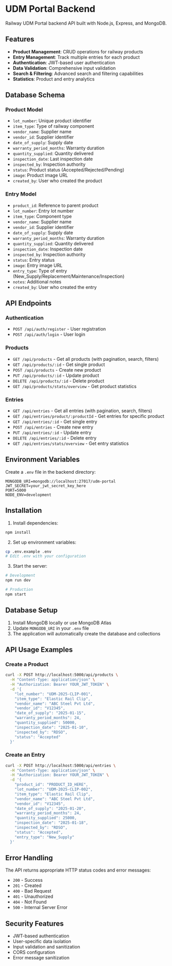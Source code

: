 # UDM Portal Backend

Railway UDM Portal backend API built with Node.js, Express, and MongoDB.

## Features

- **Product Management**: CRUD operations for railway products
- **Entry Management**: Track multiple entries for each product
- **Authentication**: JWT-based user authentication
- **Data Validation**: Comprehensive input validation
- **Search & Filtering**: Advanced search and filtering capabilities
- **Statistics**: Product and entry analytics

## Database Schema

### Product Model
- `lot_number`: Unique product identifier
- `item_type`: Type of railway component
- `vendor_name`: Supplier name
- `vendor_id`: Supplier identifier
- `date_of_supply`: Supply date
- `warranty_period_months`: Warranty duration
- `quantity_supplied`: Quantity delivered
- `inspection_date`: Last inspection date
- `inspected_by`: Inspection authority
- `status`: Product status (Accepted/Rejected/Pending)
- `image`: Product image URL
- `created_by`: User who created the product

### Entry Model
- `product_id`: Reference to parent product
- `lot_number`: Entry lot number
- `item_type`: Component type
- `vendor_name`: Supplier name
- `vendor_id`: Supplier identifier
- `date_of_supply`: Supply date
- `warranty_period_months`: Warranty duration
- `quantity_supplied`: Quantity delivered
- `inspection_date`: Inspection date
- `inspected_by`: Inspection authority
- `status`: Entry status
- `image`: Entry image URL
- `entry_type`: Type of entry (New_Supply/Replacement/Maintenance/Inspection)
- `notes`: Additional notes
- `created_by`: User who created the entry

## API Endpoints

### Authentication
- `POST /api/auth/register` - User registration
- `POST /api/auth/login` - User login

### Products
- `GET /api/products` - Get all products (with pagination, search, filters)
- `GET /api/products/:id` - Get single product
- `POST /api/products` - Create new product
- `PUT /api/products/:id` - Update product
- `DELETE /api/products/:id` - Delete product
- `GET /api/products/stats/overview` - Get product statistics

### Entries
- `GET /api/entries` - Get all entries (with pagination, search, filters)
- `GET /api/entries/product/:productId` - Get entries for specific product
- `GET /api/entries/:id` - Get single entry
- `POST /api/entries` - Create new entry
- `PUT /api/entries/:id` - Update entry
- `DELETE /api/entries/:id` - Delete entry
- `GET /api/entries/stats/overview` - Get entry statistics

## Environment Variables

Create a `.env` file in the backend directory:

```env
MONGODB_URI=mongodb://localhost:27017/udm-portal
JWT_SECRET=your_jwt_secret_key_here
PORT=5000
NODE_ENV=development
```

## Installation

1. Install dependencies:
```bash
npm install
```

2. Set up environment variables:
```bash
cp .env.example .env
# Edit .env with your configuration
```

3. Start the server:
```bash
# Development
npm run dev

# Production
npm start
```

## Database Setup

1. Install MongoDB locally or use MongoDB Atlas
2. Update `MONGODB_URI` in your `.env` file
3. The application will automatically create the database and collections

## API Usage Examples

### Create a Product
```bash
curl -X POST http://localhost:5000/api/products \
  -H "Content-Type: application/json" \
  -H "Authorization: Bearer YOUR_JWT_TOKEN" \
  -d '{
    "lot_number": "UDM-2025-CLIP-001",
    "item_type": "Elastic Rail Clip",
    "vendor_name": "ABC Steel Pvt Ltd",
    "vendor_id": "V12345",
    "date_of_supply": "2025-01-15",
    "warranty_period_months": 24,
    "quantity_supplied": 50000,
    "inspection_date": "2025-01-10",
    "inspected_by": "RDSO",
    "status": "Accepted"
  }'
```

### Create an Entry
```bash
curl -X POST http://localhost:5000/api/entries \
  -H "Content-Type: application/json" \
  -H "Authorization: Bearer YOUR_JWT_TOKEN" \
  -d '{
    "product_id": "PRODUCT_ID_HERE",
    "lot_number": "UDM-2025-CLIP-002",
    "item_type": "Elastic Rail Clip",
    "vendor_name": "ABC Steel Pvt Ltd",
    "vendor_id": "V12345",
    "date_of_supply": "2025-01-20",
    "warranty_period_months": 24,
    "quantity_supplied": 25000,
    "inspection_date": "2025-01-18",
    "inspected_by": "RDSO",
    "status": "Accepted",
    "entry_type": "New_Supply"
  }'
```

## Error Handling

The API returns appropriate HTTP status codes and error messages:

- `200` - Success
- `201` - Created
- `400` - Bad Request
- `401` - Unauthorized
- `404` - Not Found
- `500` - Internal Server Error

## Security Features

- JWT-based authentication
- User-specific data isolation
- Input validation and sanitization
- CORS configuration
- Error message sanitization
